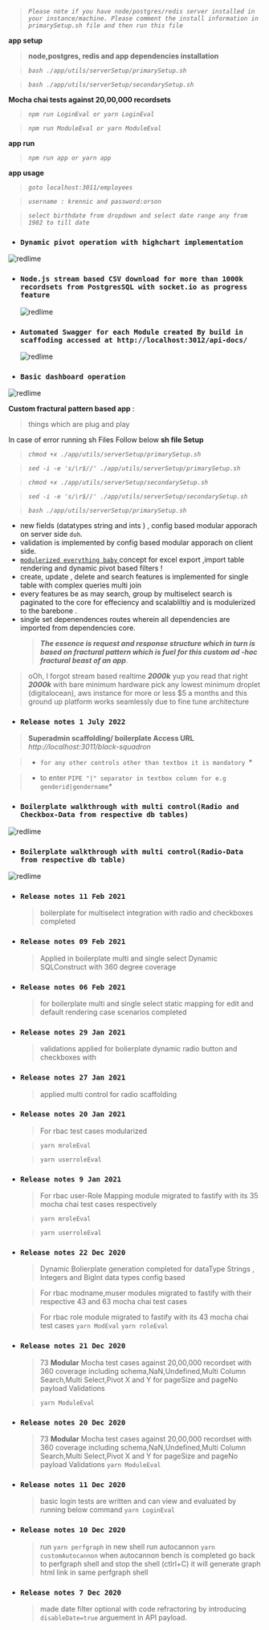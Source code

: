 > _`Please note if you have node/postgres/redis server installed in your instance/machine. Please comment the install information in primarySetup.sh file and then run this file`_

**app setup**

> **node,postgres, redis and app dependencies installation**

> _`bash ./app/utils/serverSetup/primarySetup.sh`_

> _`bash ./app/utils/serverSetup/secondarySetup.sh`_

**Mocha chai tests against 20,00,000 recordsets**

> _`npm run LoginEval or yarn LoginEval`_

> _`npm run ModuleEval or yarn ModuleEval`_

**app run**

> _`npm run app or yarn app`_

**app usage**

> _`goto localhost:3011/employees`_

> _`username : krennic and password:orson`_

> _`select birthdate from dropdown and select date range any from 1982 to till date`_

- ### `Dynamic pivot operation with highchart implementation`

![redlime](app/video/gif/b2.gif)

- ### `Node.js stream based CSV download for more than 1000k recordsets from PostgresSQL with socket.io as progress feature`
  ![redlime](app/video/gif/c1.gif)

* ### `Automated Swagger for each Module created By build in scaffoding accessed at http://localhost:3012/api-docs/`

  ![redlime](app/video/gif/d.gif)

* ### `Basic dashboard operation`

![redlime](app/video/gif/a1.gif)

**Custom fractural pattern based app** :

> things which are plug and play

In case of error running sh Files Follow below
**sh file Setup**

> _`chmod +x ./app/utils/serverSetup/primarySetup.sh`_

> _`sed -i -e 's/\r$//' ./app/utils/serverSetup/primarySetup.sh`_

> _`chmod +x ./app/utils/serverSetup/secondarySetup.sh`_

> _`sed -i -e 's/\r$//' ./app/utils/serverSetup/secondarySetup.sh`_

> _`bash ./app/utils/serverSetup/primarySetup.sh`_

- new fields (datatypes string and ints ) ,
  config based modular apporach on server side `duh`.
- validation is implemented  by config based modular apporach on client side.
- <u> `modulerized everything baby` </u> concept for excel export ,import table rendering and dynamic pivot based filters !
- create, update , delete and search features is implemented for single table with complex queries multi join 
- every features be as may search, group by multiselect search is paginated to the core for effeciency and scalabliltiy and is modulerized to the barebone .
- single set depenendences routes wherein all dependencies are imported from dependencies core.
  > **_The essence is request and response structure which in turn is based on fractural pattern which is fuel for this custom ad -hoc
  > fractural beast of an app_**.

> oOh, I forgot stream based realtime **_2000k_** yup you read that right **_2000k_** with bare minimum hardware pick any lowest minimum droplet (digitalocean), aws instance for more or less \$5 a months and this ground up platform works seamlessly due to fine tune architecture 

- ### `Release notes 1 July 2022`

> **Superadmin scaffolding/ boilerplate Access URL**
 > *http://localhost:3011/black-squadron*

 > * `for any other controls other than textbox it is mandatory `*

 > * to enter `PIPE "|" separator in textbox column for e.g genderid|gendername`*


* ### `Boilerplate walkthrough with multi control(Radio and Checkbox-Data from respective db tables)`
![redlime](app/video/gif/f.gif)

* ### `Boilerplate walkthrough with multi control(Radio-Data from respective db table)`

![redlime](app/video/gif/e.gif)


- ### `Release notes 11 Feb 2021`

  >boilerplate for multiselect integration with radio and checkboxes completed 

- ### `Release notes 09 Feb 2021`

  >Applied in  boilerplate multi and single select Dynamic SQLConstruct with 360 degree coverage 

- ### `Release notes 06 Feb 2021`

  >for boilerplate multi and single select static mapping for edit and default rendering case scenarios completed
  
- ### `Release notes 29 Jan 2021`

  >validations applied for bolierplate dynamic radio button and checkboxes with 

- ### `Release notes 27 Jan 2021`

  >applied multi control for radio scaffolding 
 
- ### `Release notes 20 Jan 2021`

  >For rbac test cases modularized

  > `yarn mroleEval`

  > `yarn userroleEval`

- ### `Release notes 9 Jan 2021`

  >For rbac user-Role Mapping  module migrated to fastify with its 35 mocha chai test cases respectively 

  > `yarn mroleEval`

  > `yarn userroleEval`

- ### `Release notes 22 Dec 2020`
  >Dynamic Bolierplate generation completed for dataType Strings , Integers and BigInt data types config based
  
  >For rbac modname,muser modules migrated to fastify with their respective 43 and 63 mocha chai test cases
  
  >For rbac role module migrated to fastify with its 43 mocha chai test cases
  > `yarn ModEval`
  > `yarn roleEval`
 
- ### `Release notes 21 Dec 2020`
  > 73 **Modular** Mocha test cases against 20,00,000 recordset with 360 coverage including schema,NaN,Undefined,Multi Column Search,Multi Select,Pivot X and Y for pageSize and pageNo  payload Validations
  
  > `yarn ModuleEval`

- ### `Release notes 20 Dec 2020`
  > 73 **Modular** Mocha test cases against 20,00,000 recordset with 360 coverage including schema,NaN,Undefined,Multi Column Search,Multi Select,Pivot X and Y for pageSize and pageNo  payload Validations
  > `yarn ModuleEval`

- ### `Release notes 11 Dec 2020`
  > basic login tests are written and can view and evaluated by running below command
  > `yarn LoginEval`

- ### `Release notes 10 Dec 2020`
  > run `yarn perfgraph`
  > in new shell run autocannon `yarn customAutocannon`
  > when autocannon bench is completed go back to perfgraph shell and stop the shell (ctlrl+C)
  > it will generate graph html link in same perfgraph shell

- ### `Release notes 7 Dec 2020`
  > made date filter optional with code refractoring by introducing `disableDate=true` arguement in API payload.


  

  